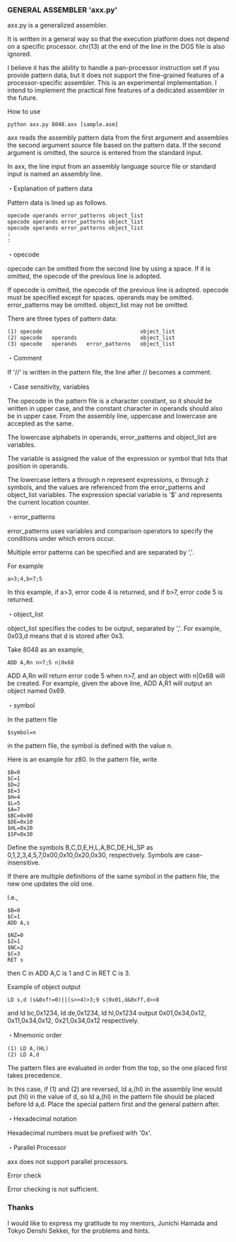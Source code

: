 ### GENERAL ASSEMBLER 'axx.py'

axx.py is a generalized assembler.

It is written in a general way so that the execution platform does not depend on a specific processor. chr(13) at the end of the line in the DOS file is also ignored.

I believe it has the ability to handle a pan-processor instruction set if you provide pattern data, but it does not support the fine-grained features of a processor-specific assembler. This is an experimental implementation. I intend to implement the practical fine features of a dedicated assembler in the future.

How to use

`python axx.py 8048.axx [sample.asm]`

axx reads the assembly pattern data from the first argument and assembles the second argument source file based on the pattern data. If the second argument is omitted, the source is entered from the standard input.

In axx, the line input from an assembly language source file or standard input is named an assembly line.

・Explanation of pattern data

Pattern data is lined up as follows.

```
opecode operands error_patterns object_list 
opecode operands error_patterns object_list 
opecode operands error_patterns object_list 
:
:
```
・opecode

opecode can be omitted from the second line by using a space. If it is omitted, the opecode of the previous line is adopted.

If opecode is omitted, the opecode of the previous line is adopted. opecode must be specified except for spaces. operands may be omitted. error_patterns may be omitted. object_list may not be omitted.

There are three types of pattern data:

```
(1) opecode                               object_list
(2) opecode   operands                    object_list
(3) opecode   operands   error_patterns   object_list
```
・Comment

If '//' is written in the pattern file, the line after // becomes a comment.

・Case sensitivity, variables

The opecode in the pattern file is a character constant, so it should be written in upper case, and the constant character in operands should also be in upper case. From the assembly line, uppercase and lowercase are accepted as the same.

The lowercase alphabets in operands, error_patterns and object_list are variables.

The variable is assigned the value of the expression or symbol that hits that position in operands.

The lowercase letters a through n represent expressions, o through z symbols, and the values are referenced from the error_patterns and object_list variables. The expression special variable is '$' and represents the current location counter.

・error_patterns

error_patterns uses variables and comparison operators to specify the conditions under which errors occur.

Multiple error patterns can be specified and are separated by ','.

For example

```
a>3;4,b>7;5
```

In this example, if a>3, error code 4 is returned, and if b>7, error code 5 is returned.

・object_list

object_list specifies the codes to be output, separated by ','. For example, 0x03,d means that d is stored after 0x3.

Take 8048 as an example,

```
ADD A,Rn n>7;5 n|0x68
```

ADD A,Rn will return error code 5 when n>7, and an object with n|0x68 will be created. For example, given the above line, ADD A,R1 will output an object named 0x69.

・symbol

In the pattern file

```
$symbol=n
```

in the pattern file, the symbol is defined with the value n.

Here is an example for z80. In the pattern file, write

```
$B=0
$C=1
$D=2
$E=3
$H=4
$L=5
$A=7
$BC=0x00
$DE=0x10
$HL=0x20
$SP=0x30
```

Define the symbols B,C,D,E,H,L,A,BC,DE,HL,SP as 0,1,2,3,4,5,7,0x00,0x10,0x20,0x30, respectively. Symbols are case-insensitive.

If there are multiple definitions of the same symbol in the pattern file, the new one updates the old one.

I.e.,

```
$B=0
$C=1
ADD A,s

$NZ=0
$Z=1
$NC=2
$C=3
RET s
```

then C in ADD A,C is 1 and C in RET C is 3.

Example of object output

```
LD s,d (s&0xf!=0)||(s>>4)>3;9 s|0x01,d&0xff,d>>8
```

and ld bc,0x1234, ld de,0x1234, ld hl,0x1234 output 0x01,0x34,0x12, 0x11,0x34,0x12, 0x21,0x34,0x12 respectively.

・Mnemonic order

```
(1) LD A,(HL)
(2) LD A,d
```

The pattern files are evaluated in order from the top, so the one placed first takes precedence.

In this case, if (1) and (2) are reversed, ld a,(hl) in the assembly line would put (hl) in the value of d, so ld a,(hl) in the pattern file should be placed before ld a,d. Place the special pattern first and the general pattern after.

・Hexadecimal notation

Hexadecimal numbers must be prefixed with '0x'.

・Parallel Processor

axx does not support parallel processors.

Error check

Error checking is not sufficient.

### Thanks

I would like to express my gratitude to my mentors, Junichi Hamada and Tokyo Denshi Sekkei, for the problems and hints.

